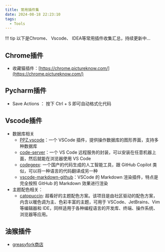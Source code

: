 ```yaml
---
title: 常用插件集
date: 2024-08-18 22:23:10
tags:
  - Tools
---
```


!!! tip
    以下是Chrome、 Vscode、 IDEA等常用插件收集汇总，持续更新中...

## Chrome插件

- 收藏猫插件：[https://chrome.pictureknow.com/](https://chrome.pictureknow.com/)


## Pycharm插件

- Save Actions  ： 按下 Ctrl + S 即可自动格式化代码


## Vscode插件

- 数据库相关
  - [PPZ.vscode](https://marketplace.visualstudio.com/items?itemName=ppz.ppz)：一个 VSCode 插件，提供操作数据库的图形界面，支持多种数据库
  - [code-server](https://github.com/coder/code-server)：一个 VS Code 远程服务的封装，可以安装在任意机器上面，然后就能在浏览器使用 VS Code
  - [codegeex](https://github.com/THUDM/CodeGeeX): 一个国产的代码生成的人工智能工具，跟 GitHub Copilot 类似，可以将一种语言的代码翻译成另一种
  - [vscode-markdown-github](https://github.com/lzm0x219/vscode-markdown-github)：VSCode 的 Markdown 渲染插件，特点是完全按照 GitHub 的 Markdown 效果进行渲染
- 主题配色相关：
  - [catppuccin](https://github.com/catppuccin/catppuccin): 超看好的主题配色方案。该项目是由社区驱动的配色方案，内含以暖色调为主、色彩丰富的主题，可用于 VSCode、JetBrains、Vim 等编辑器和 IDE，同样适用于各种编程语言的开发库、终端、操作系统、浏览器等应用。
  



## 油猴插件

- [greasyfork商店](https://greasyfork.org/zh-CN/scripts)
